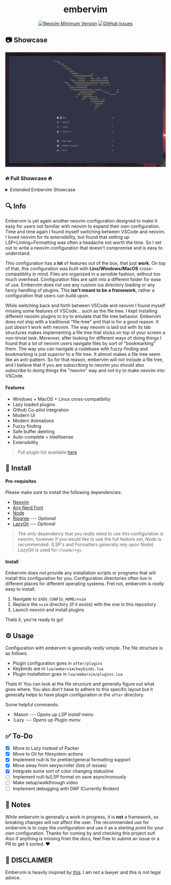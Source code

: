 <h1 align="center">embervim</h1>

<!-- <div align="center">  -->
<!--    <a href="https://github.com/danlikestocode/embervim#Info"> -->
<!--    Info -->
<!--    </a>  -->
<!--    <span> • </span> -->
<!---->
<!--    <a href="https://github.com/danlikestocode/embervim#Install"> -->
<!--    Install -->
<!--    </a>  -->
<!--    <span> • </span> -->
<!---->
<!--    <a href="https://github.com/danlikestocode/embervim#Usage"> -->
<!--    Usage -->
<!--    </a>  -->
<!--    <span> • </span> -->
<!---->
<!--    <a href="https://dotfyle.com/danlikestocode/embervim-nvim"> -->
<!--    Plugin List -->
<!--    </a> -->
<!-- </div> -->
<!---->

<div align="center">
 
[![Neovim Minimum Version](https://img.shields.io/badge/Neovim-0.9.0-blueviolet.svg?style=flat-square&logo=Neovim&color=90E59A&logoColor=white)](https://github.com/neovim/neovim)
[![GitHub Issues](https://img.shields.io/github/issues/danlikestocode/embervim.svg?style=flat-square&label=Issues&color=d77982)](https://github.com/NvChad/NvChad/issues)

</div>

## :camera: Showcase
![Homepage](./assets/showcase/sc-dashboard.png)

### 🔥 Full Showcase 🔥
<details className=>
<summary>Extended Embervim Showcase</summary>

<h4>Keybind Reference 😖</h4>
<div>Just incase you forget a keybind!</div>
<br>
<img src="./assets/showcase/sc-keybind-reference.png">

<h4>Zen-Mode 😌</h4>
<div>Get rid of the distractions, live a better life.</div>
<br>
<img src="./assets/showcase/sc-zen-mode.png">

<h4>Markdown Preview 😎</h4>
<div>Write beautiful markdown documents.</div>
<br>
<img src="./assets/showcase/sc-markdown-preview.png">

<h4>LSP Wizardry 🧙</h4>
<div>Make your life easier, a step at a time.</div>
<br>
<img src="./assets/showcase/sc-lsp-finder.png">

<h4>File Explorer 🤓</h4>
<div>Edit your filesystem just like a buffer!</div>
<br>
<img src="./assets/showcase/sc-file-explorer.png">

<h4>Fuzzy File Finder 🔭</h4>
<div>Move through your codebase like a ninja.</div>
<br>
<img src="./assets/showcase/sc-fuzzy-file-find.png">

<h4>Package Mangement 🧳</h4>
<div>One keystroke installs of LSPs/Formatters.</div>
<br>
<img src="./assets/showcase/sc-mason.png">
</details>



## :mag: Info

Embervim is yet again another neovim configuration designed to make it easy
for users not familiar with neovim to expand their own configuration. Time and 
time again I found myself switching between VSCode and neovim. I loved neovim
for its extensibility, but found that setting up LSP+Linting+Formatting was
often a headache not worth the time. So I set out to write a neovim configuration
that doesn't compromise and is easy to understand.

This configuration has a **lot** of features out of the box, that just **work**.
On top of that, this configuration was built with **Linx/Windows/MacOS** cross-compatiblity
in mind. Files are organized in a sensible fashion, without too much overhead.
Configuration files are split into a different folder for ease of use. Embervim
does not use any custom lua directory loading or any fancy handling of plugins. 
This **isn't meant to be a framework**, rather a configuration that users can build
upon. 

While switching back and forth between VSCode and neovim I found myself missing some
features of VSCode... such as the file tree. I kept installing different neovim
plugins to try to emulate that file tree behavior. Embervim does *not* ship with 
a traditional "file-tree" and that is for a good reason. It just *doesn't* work with
neovim. The way neovim is laid out with its tab structures makes implementing
a file tree that sticks on top of your screen a non-trivial task. Moreover, after
looking for different ways of doing things I found that a lot of neovim users navigate
files by sort of "bookmarking" them. The way you can navigate a codebase with fuzzy-finding
and bookmarking is just *superior* to a file tree. It almost makes a file tree seem
like an anti-pattern. So for that reason, embervim will *not* include a file tree, and
I believe that if you are subscribing to neovim you should also subscribe to doing things
the "neovim" way and not try to make neovim into VSCode.

#### Features
- Windows + MacOS + Linux cross-compatiblity
- Lazy loaded plugins
- Github Co-pilot integration
- Modern UI
- Modern Animations
- Fuzzy finding
- Safe buffer deleting
- Auto-complete + Intellisense
- Extensibility
> Full plugin list available [here](https://dotfyle.com/danlikestocode/embervim-nvim)

## :rocket: Install
#### **Pre-requisites**  
Please make sure to install the following dependencies:

- [Neovim](https://github.com/neovim/neovim)
- [Any Nerd Font](https://www.nerdfonts.com/)
- [Node](https://npm.github.io/installation-setup-docs/installing/using-a-node-version-manager.html)
- [Ripgrep](https://github.com/BurntSushi/ripgrep) --- *Optional*
- [LazyGit](https://github.com/jesseduffield/lazygit) --- *Optional*

> The only dependency that you *really* need to use this configuration is neovim,
however if you would like to use the full feature set, *Node* is recommended. 
(LSP's and Formatters generally rely upon Node) LazyGit is used for `<leader>gs`.

#### Install
Embervim does not provide any installation scripts or programs that will install
this configuration for you. Configuration directories often live in different places
for different operating systems. Fret not, embervim is *really* easy to install:

1. Navigate to `$XDG_CONFIG_HOME/nvim`
2. Replace the `nvim` directory (if it exists) with the one in this repository
3. Launch neovim and install plugins

Thats it, you're ready to go!

## :gear: Usage
Configuration with embervim is generally *really* simple. The file structure is
as follows:
- Plugin configuration goes in `after/plugins`
- Keybinds are in `lua/embervim/keybinds.lua`
- Plugin *installation* goes in `lua/embervim/plugins.lua`  
  
Thats it! You can look at the file structure and generally figure out what
goes where. You also don't have to adhere to this specific layout but it generally
helps to have plugin configuration in the `after` directory.

Some helpful commands:
- :Mason --- *Opens up LSP install menu*
- :Lazy --- *Opens up Plugin menu*

## :white_check_mark: To-Do
- [x] Move to Lazy instead of Packer 
- [x] Move to Oil for filesystem actions 
- [x] Implement null-ls for prettier/general formatting support
- [x] Move away from sexyscroller (lots of issues)
- [x] Integrate some sort of color changing statusline
- [ ] Implement null-ls/LSP format on save asynchronously
- [ ] Make setup/walkthrough video
- [ ] Implement debugging with DAP (Currently Broken)

## :newspaper: Notes
While embervim is generally a work in progress, it is **not** a framework, so breaking
changes will not affect the user. The recommended use for embervim is to copy the configuration
and use it as a *starting point* for your *own* configuration. Thanks for coming by
and checking this project out! Also if anything is missing from the docs, feel free
to submit an issue or a PR to get it sorted. :heart:    

## 👮 DISCLAIMER
Embervim is heavily inspired by [this](https://www.youtube.com/watch?v=f8h0iHg1wDg).
I am not a lawyer and this is not legal advice.


